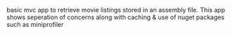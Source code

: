 
basic mvc app to retrieve movie listings stored in an assembly file. This app shows seperation of concerns along with caching &amp; use of nuget packages such as miniprofiler
